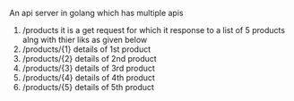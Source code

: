 An api server in golang which has multiple apis
1. /products it is a get request for which it response to a list of 5 products alng with thier liks as given below
2. /products/{1} details of 1st product
3. /products/{2} details of 2nd product
4. /products/{3} details of 3rd product
5. /products/{4} details of 4th product
6. /products/{5} details of 5th product
